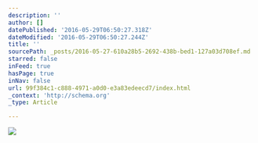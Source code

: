 ```yaml
---
description: ''
author: []
datePublished: '2016-05-29T06:50:27.318Z'
dateModified: '2016-05-29T06:50:27.244Z'
title: ''
sourcePath: _posts/2016-05-27-610a28b5-2692-438b-bed1-127a03d708ef.md
starred: false
inFeed: true
hasPage: true
inNav: false
url: 99f384c1-c888-4971-a0d0-e3a83edeecd7/index.html
_context: 'http://schema.org'
_type: Article

---
```

![](https://the-grid-user-content.s3-us-west-2.amazonaws.com/8b7c2355-4c89-459c-8030-42798a059726.jpg)